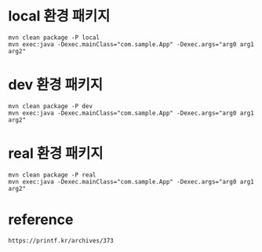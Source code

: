 
# local 환경 패키지 

```
mvn clean package -P local
mvn exec:java -Dexec.mainClass="com.sample.App" -Dexec.args="arg0 arg1 arg2"
```

# dev 환경 패키지

```
mvn clean package -P dev 
mvn exec:java -Dexec.mainClass="com.sample.App" -Dexec.args="arg0 arg1 arg2"  
```


# real 환경 패키지

```
mvn clean package -P real
mvn exec:java -Dexec.mainClass="com.sample.App" -Dexec.args="arg0 arg1 arg2"
```

# reference

```
https://printf.kr/archives/373
```
